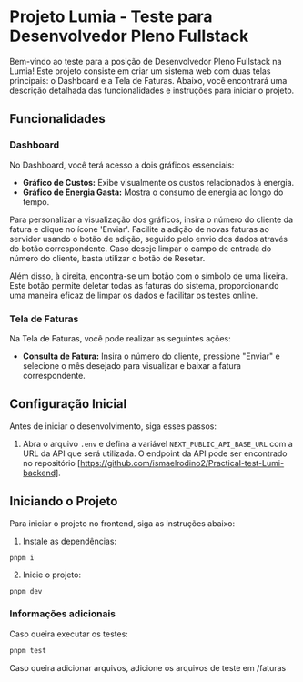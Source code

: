 # Projeto Lumia - Teste para Desenvolvedor Pleno Fullstack

Bem-vindo ao teste para a posição de Desenvolvedor Pleno Fullstack na Lumia! Este projeto consiste em criar um sistema web com duas telas principais: o Dashboard e a Tela de Faturas. Abaixo, você encontrará uma descrição detalhada das funcionalidades e instruções para iniciar o projeto.

## Funcionalidades

### Dashboard

No Dashboard, você terá acesso a dois gráficos essenciais:

- **Gráfico de Custos:** Exibe visualmente os custos relacionados à energia.
- **Gráfico de Energia Gasta:** Mostra o consumo de energia ao longo do tempo.

Para personalizar a visualização dos gráficos, insira o número do cliente da fatura e clique no ícone 'Enviar'. Facilite a adição de novas faturas ao servidor usando o botão de adição, seguido pelo envio dos dados através do botão correspondente. Caso deseje limpar o campo de entrada do número do cliente, basta utilizar o botão de Resetar.

Além disso, à direita, encontra-se um botão com o símbolo de uma lixeira. Este botão permite deletar todas as faturas do sistema, proporcionando uma maneira eficaz de limpar os dados e facilitar os testes online.

### Tela de Faturas

Na Tela de Faturas, você pode realizar as seguintes ações:

- **Consulta de Fatura:** Insira o número do cliente, pressione "Enviar" e selecione o mês desejado para visualizar e baixar a fatura correspondente.

## Configuração Inicial

Antes de iniciar o desenvolvimento, siga esses passos:

1. Abra o arquivo `.env` e defina a variável `NEXT_PUBLIC_API_BASE_URL` com a URL da API que será utilizada. O endpoint da API pode ser encontrado no repositório [https://github.com/ismaelrodino2/Practical-test-Lumi-backend].

## Iniciando o Projeto

Para iniciar o projeto no frontend, siga as instruções abaixo:

1. Instale as dependências:
  ```#!/bin/sh
  pnpm i
  ```
2. Inicie o projeto:
  ```#!/bin/sh
  pnpm dev
  ```
### Informações adicionais

Caso queira executar os testes:
   ```bash
  pnpm test
  ```
Caso queira adicionar arquivos, adicione os arquivos de teste em /faturas
